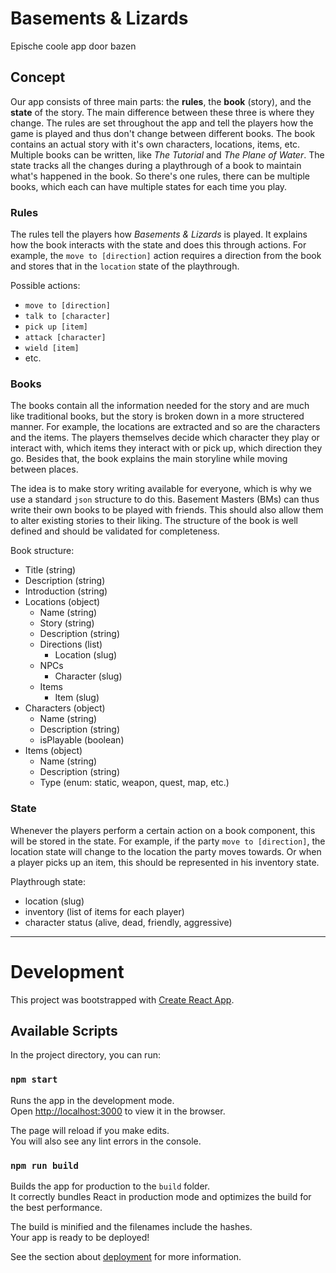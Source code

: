 # Basements & Lizards

Epische coole app door bazen

## Concept

Our app consists of three main parts: the **rules**, the **book** (story), and the **state** of the story. The main difference between these three is where they change. The rules are set throughout the app and tell the players how the game is played and thus don't change between different books. The book contains an actual story with it's own characters, locations, items, etc. Multiple books can be written, like *The Tutorial* and *The Plane of Water*. The state tracks all the changes during a playthrough of a book to maintain what's happened in the book. So there's one rules, there can be multiple books, which each can have multiple states for each time you play.

### Rules

The rules tell the players how *Basements & Lizards* is played. It explains how the book interacts with the state and does this through actions. For example, the `move to [direction]` action requires a direction from the book and stores that in the `location` state of the playthrough.

Possible actions:
- `move to [direction]`
- `talk to [character]`
- `pick up [item]`
- `attack [character]`
- `wield [item]`
- etc.

### Books

The books contain all the information needed for the story and are much like traditional books, but the story is broken down in a more structered manner. For example, the locations are extracted and so are the characters and the items. The players themselves decide which character they play or interact with, which items they interact with or pick up, which direction they go. Besides that, the book explains the main storyline while moving between places.

The idea is to make story writing available for everyone, which is why we use a standard `json` structure to do this. Basement Masters (BMs) can thus write their own books to be played with friends. This should also allow them to alter existing stories to their liking. The structure of the book is well defined and should be validated for completeness.

Book structure:
- Title (string)
- Description (string)
- Introduction (string)
- Locations (object)
  - Name (string)
  - Story (string)
  - Description (string)
  - Directions (list)
    - Location (slug)
  - NPCs
    - Character (slug)
  - Items
    - Item (slug)
- Characters (object)
  - Name (string)
  - Description (string)
  - isPlayable (boolean)
- Items (object)
  - Name (string)
  - Description (string)
  - Type (enum: static, weapon, quest, map, etc.)

### State

Whenever the players perform a certain action on a book component, this will be stored in the state. For example, if the party `move to [direction]`, the location state will change to the location the party moves towards. Or when a player picks up an item, this should be represented in his inventory state.

Playthrough state:
- location (slug)
- inventory (list of items for each player)
- character status (alive, dead, friendly, aggressive)

---

# Development

This project was bootstrapped with [Create React App](https://github.com/facebook/create-react-app).

## Available Scripts

In the project directory, you can run:

### `npm start`

Runs the app in the development mode.\
Open [http://localhost:3000](http://localhost:3000) to view it in the browser.

The page will reload if you make edits.\
You will also see any lint errors in the console.

### `npm run build`

Builds the app for production to the `build` folder.\
It correctly bundles React in production mode and optimizes the build for the best performance.

The build is minified and the filenames include the hashes.\
Your app is ready to be deployed!

See the section about [deployment](https://facebook.github.io/create-react-app/docs/deployment) for more information.
